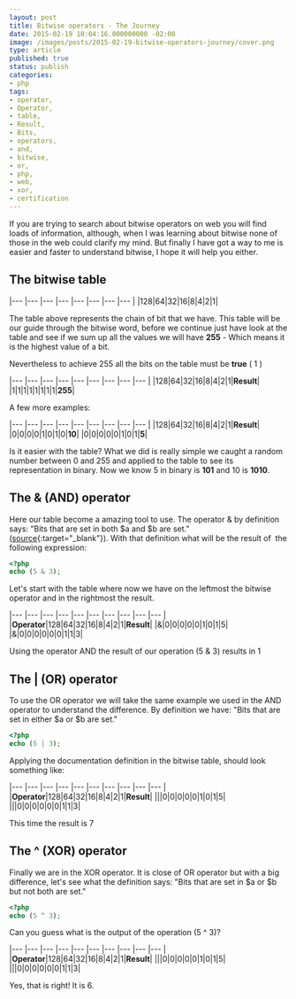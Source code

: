 ```yaml
---
layout: post
title: Bitwise operators - The Journey
date: 2015-02-19 10:04:16.000000000 -02:00
image: /images/posts/2015-02-19-bitwise-operators-journey/cover.png
type: article
published: true
status: publish
categories:
- php
tags:
- operator,
- Operator,
- table,
- Result,
- Bits,
- operators,
- and,
- bitwise,
- or,
- php,
- web,
- xor,
- certification
---
```


If you are trying to search about bitwise operators on web you will find loads
of information, although, when I was learning about bitwise none of those in
the web could clarify my mind. But finally I have got a way to me is easier
and faster to understand bitwise, I hope it will help you either.

## The bitwise table

|--- |--- |--- |--- |--- |--- |--- |--- |
|128|64|32|16|8|4|2|1|

The table above represents the chain of bit that we have. This table will be
our guide through the bitwise word, before we continue just have look at the
table and see if we sum up all the values we will have **255** -
Which means it is the highest value of a bit. 

Nevertheless to achieve 255 all the bits on the table must be **true** ( 1 )

|--- |--- |--- |--- |--- |--- |--- |--- |--- |
|128|64|32|16|8|4|2|1|**Result**|
|1|1|1|1|1|1|1|1|**255**|

A few more examples:

|--- |--- |--- |--- |--- |--- |--- |--- |--- |
|128|64|32|16|8|4|2|1|**Result**|
|0|0|0|0|1|0|1|0|**10**|
|0|0|0|0|0|1|0|1|**5**|

Is it easier with the table? What we did is really simple we caught a random
number between 0 and 255 and applied to the table to see its representation
in binary. Now we know 5 in binary is **101** and 10 is **1010**.

## The & (AND) operator

Here our table become a amazing tool to use. The operator & by definition says:
"Bits that are set in both $a and $b are set." ([source](http://php.net/manual/en/language.operators.bitwise.php){:target="_blank"}).
With that definition what will be the result of  the following expression:

```php
<?php
echo (5 & 3);
```

Let's start with the table where now we have on the leftmost the bitwise
operator and in the rightmost the result.

|--- |--- |--- |--- |--- |--- |--- |--- |--- |--- |
|**Operator**|128|64|32|16|8|4|2|1|**Result**|
|&|0|0|0|0|0|1|0|1|5|
|&|0|0|0|0|0|0|1|1|3|

Using the operator AND the result of our operation (5 & 3) results in 1

## The | (OR) operator

To use the OR operator we will take the same example we used in the AND
operator to understand the difference. By definition we have:
"Bits that are set in either $a or $b are set."

```php
<?php
echo (5 | 3);
```

Applying the documentation definition in the bitwise table, should look something
like:

|--- |--- |--- |--- |--- |--- |--- |--- |--- |--- |
|**Operator**|128|64|32|16|8|4|2|1|**Result**|
|||0|0|0|0|0|1|0|1|5|
|||0|0|0|0|0|0|1|1|3|

This time the result is 7

## The ^ (XOR) operator

Finally we are in the XOR operator. It is close of OR operator but with a big
difference, let's see what the definition says: "Bits that are set in $a or $b
but not both are set."

```php
<?php
echo (5 ^ 3);
```

Can you guess what is the output of the operation (5 ^ 3)?

|--- |--- |--- |--- |--- |--- |--- |--- |--- |--- |
|**Operator**|128|64|32|16|8|4|2|1|**Result**|
|||0|0|0|0|0|1|0|1|5|
|||0|0|0|0|0|0|1|1|3|

Yes, that is right! It is 6.
